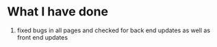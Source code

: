 # What I have done
1. fixed bugs in all pages and checked for back end updates as well as front end updates
